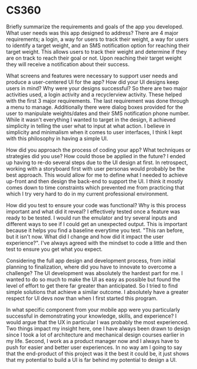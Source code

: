 # CS360

Briefly summarize the requirements and goals of the app you developed. What user needs was this app designed to address?
There are 4 major requirements; a login, a way for users to track their weight, a way for users to identify a target weight, and an SMS notification option for reaching their target weight. This allows users to track their weight and determine if they are on track to reach their goal or not. Upon reaching their target weight they will receive a notification about their success.

What screens and features were necessary to support user needs and produce a user-centered UI for the app? How did your UI designs keep users in mind? Why were your designs successful?
So there are two major activities used, a login activity and a recyclerview activity. These helped with the first 3 major requirements. The last requirement was done through a menu to manage. Additionally there were dialog boxes provided for the user to manipulate weights/dates and their SMS notification phone number. While it wasn't everything I wanted to target in the design, it achieved simplicity in telling the user what to input at what action. I believe in simplicity and minimalism when it comes to user interfaces, I think I kept with this philosophy in having a simple UI.

How did you approach the process of coding your app? What techniques or strategies did you use? How could those be applied in the future?
I ended up having to re-do several steps due to the UI design at first. In retrospect, working with a storyboard first with user personas would probably be the best approach. This would allow for me to define what I needed to achieve up-front and then design the back-end to support the UI. I think it mostly comes down to time constraints which prevented me from practicing that which I try very hard to do in my current professional environment.

How did you test to ensure your code was functional? Why is this process important and what did it reveal?
I effectively tested once a feature was ready to be tested. I would run the emulator and try several inputs and different ways to see if I could get an unexpected output. This is important because it helps you find a baseline everytime you test. "This ran before, but it isn't now. What did I change and how did it impact the user experience?". I've always agreed with the mindset to code a little and then test to ensure you get what you expect.

Considering the full app design and development process, from initial planning to finalization, where did you have to innovate to overcome a challenge?
The UI development was absolutely the hardest part for me. I wanted to do so much to make the UI as easy as possible but found the level of effort to get there far greater than anticipated. So I tried to find simple solutions that achieve a similar outcome. I absolutely have a greater respect for UI devs now than when I first started this program.

In what specific component from your mobile app were you particularly successful in demonstrating your knowledge, skills, and experience?
I would argue that the UX in particular I was probably the most experienced. Two things impact my insight here, one I have always been drawn to design since I took a lot of architecture and mechanical design courses earlier in my life. Second, I work as a product manager now and I always have to push for easier and better user experiences. In no way am I going to say that the end-product of this project was it the best it could be, it just shows that my potential to build a UI is far behind my potential to design a UI.

